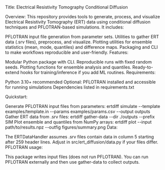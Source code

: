 Title: Electrical Resistivity Tomography Conditional Diffusion

Overview:
This repository provides tools to generate, process, and visualize Electrical Resistivity Tomography (ERT) data using conditional diffusion techniques and PFLOTRAN-based simulations. It includes:

PFLOTRAN input file generation from parameter sets.
Utilities to gather ERT data (.srv files), preprocess, and visualize.
Plotting utilities for ensemble statistics (mean, mode, quantiles) and difference maps.
Packaging and CLI to make workflows reproducible and user-friendly.
Features:

Modular Python package with CLI.
Reproducible runs with fixed random seeds.
Plotting functions for ensemble analysis and quantiles.
Ready-to-extend hooks for training/inference if you add ML routines.
Requirements:

Python 3.10+ recommended
Optional: PFLOTRAN installed and accessible for running simulations
Dependencies listed in requirements.txt

Quickstart:

Generate PFLOTRAN input files from parameters:
ertdiff simulate --template examples/template.in --params examples/params.csv --output outputs
Gather ERT data from .srv files:
ertdiff gather-data --dir ./outputs --prefix SIM
Plot ensemble and quantiles from NumPy arrays:
ertdiff plot --input path/to/results.npz --outfig figures/summary.png
Data:

The ERTDataHandler assumes .srv files contain data in column 5 starting after 259 header lines. Adjust in src/ert_diffusion/data.py if your files differ.
PFLOTRAN usage:

This package writes input files (does not run PFLOTRAN). You can run PFLOTRAN externally and then use gather-data to collect outputs.
